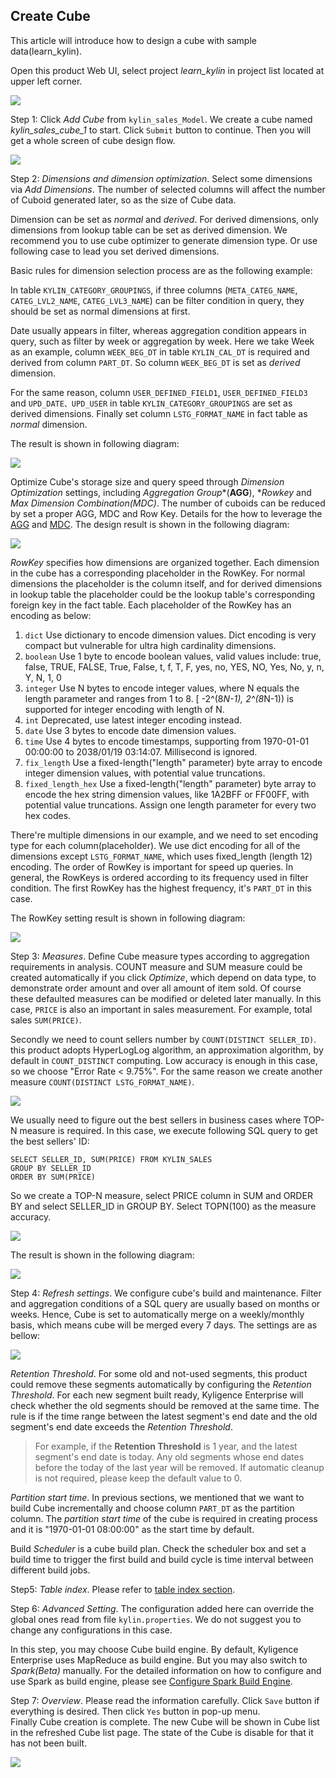 ## Create Cube

This article will introduce how to design a cube with sample data(learn_kylin).

Open this product Web UI, select project *learn_kylin* in project list located at upper left corner. 

![](images/createcube_1.png)

Step 1: Click *Add Cube* from `kylin_sales_Model`. We create a cube named *kylin_sales_cube_1* to start. Click `Submit` button to continue. Then you will get a whole screen of cube design flow.

![](images/createcube_2.1.png)



Step 2: *Dimensions and dimension optimization*. Select some dimensions via *Add Dimensions*. The number of selected columns will affect the number of Cuboid generated later, so as the size of Cube data. 

Dimension can be set as *normal* and *derived*. For derived dimensions, only dimensions from lookup table can be set as derived dimension. We recommend you to use cube optimizer to generate dimension type. Or use following case to lead you set derived dimensions.

Basic rules for dimension selection process are as the following example:

In table `KYLIN_CATEGORY_GROUPINGS`, if three columns (`META_CATEG_NAME`, `CATEG_LVL2_NAME`, `CATEG_LVL3_NAME`) can be filter condition in query, they should be set as normal dimensions at first.  

Date usually appears in filter, whereas aggregation condition appears in query, such as filter by week or aggregation by week. Here we take Week as an example, column `WEEK_BEG_DT` in table `KYLIN_CAL_DT` is required and derived from column `PART_DT`. So column `WEEK_BEG_DT` is set as *derived* dimension.

For the same reason, column `USER_DEFINED_FIELD1`, `USER_DEFINED_FIELD3` and `UPD_DATE、UPD_USER` in table `KYLIN_CATEGORY_GROUPINGS` are set as derived dimensions. Finally set column `LSTG_FORMAT_NAME` in fact table as *normal* dimension.

The result is shown in following diagram:

![](images/createcube_3.png)

Optimize Cube's storage size and query speed through *Dimension Optimization* settings, including *Aggregation Group**(**AGG**), **Rowkey* and *Max Dimension Combination(MDC)*. The number of cuboids can be reduced by set a proper AGG, MDC and Row Key. Details for the how to leverage the [AGG](aggregation_group.en.md) and [MDC](). The design result is shown in the following diagram:

![](images/createcube_9.png)

*RowKey* specifies how dimensions are organized together. Each dimension in the cube has a corresponding placeholder in the RowKey. For normal dimensions the placeholder is the column itself, and for derived dimensions in lookup table the placeholder could be the lookup table's corresponding foreign key in the fact table. Each placeholder of the RowKey has an encoding as below:  

1. `dict` Use dictionary to encode dimension values. Dict encoding is very compact but vulnerable for ultra high cardinality dimensions.
2. `boolean` Use 1 byte to encode boolean values, valid values include: true, false, TRUE, FALSE, True, False, t, f, T, F, yes, no, YES, NO, Yes, No, y, n, Y, N, 1, 0
3. `integer` Use N bytes to encode integer values, where N equals the length parameter and ranges from 1 to 8. [ -2^(8*N-1), 2^(8*N-1)) is supported for integer encoding with length of N. 
4. `int` Deprecated, use latest integer encoding instead. 
5. `date` Use 3 bytes to encode date dimension values. 
6. `time` Use 4 bytes to encode timestamps, supporting from 1970-01-01 00:00:00 to 2038/01/19 03:14:07. Millisecond is ignored. 
7. `fix_length` Use a fixed-length("length" parameter) byte array to encode integer dimension values, with potential value truncations. 
8. `fixed_length_hex` Use a fixed-length("length" parameter) byte array to encode the hex string dimension values, like 1A2BFF or FF00FF, with potential value truncations. Assign one length parameter for every two hex codes.

There're multiple dimensions in our example, and we need to set encoding type for each column(placeholder). We use dict encoding for all of the dimensions except `LSTG_FORMAT_NAME`, which uses fixed_length (length 12) encoding. The order of RowKey is important for speed up queries. In general, the RowKeys is ordered according to its frequency used in filter condition. The first RowKey has the highest frequency, it's `PART_DT` in this case.

The RowKey setting result is shown in following diagram:

![](images/createcube_10.png)

Step 3: *Measures*. Define Cube measure types according to aggregation requirements in analysis. COUNT measure and SUM measure could be created automatically if you click *Optimize*, which depend on data type, to demonstrate order amount and over all amount of item sold. Of course these defaulted measures can be modified or deleted later manually. In this case, `PRICE` is also an important in sales measurement. For example, total sales `SUM(PRICE)`. 

Secondly we need to count sellers number by `COUNT(DISTINCT SELLER_ID)`. this product adopts HyperLogLog algorithm, an approximation algorithm, by default in `COUNT_DISTINCT` computing. Low accuracy is enough in this case, so we choose "Error Rate < 9.75%". For the same reason we create another measure `COUNT(DISTINCT LSTG_FORMAT_NAME)`.

![](images/createcube_5.png)

We usually need to figure out the best sellers in business cases where TOP-N measure is required. In this case, we execute following SQL query to get the best sellers' ID:

```
SELECT SELLER_ID, SUM(PRICE) FROM KYLIN_SALES 
GROUP BY SELLER_ID 
ORDER BY SUM(PRICE)
```

So we create a TOP-N measure, select PRICE column in SUM and ORDER BY and select SELLER_ID in GROUP BY. Select TOPN(100) as the measure accuracy.

![](images/createcube_6.png)

The result is shown in the following diagram:

![](images/createcube_4.png)



Step 4: *Refresh settings*. We configure cube's build and maintenance. Filter and aggregation conditions of a SQL query are usually based on months or weeks. Hence, Cube is set to automatically merge on a weekly/monthly basis, which means cube will be merged every 7 days. The settings are as bellow:

![](images/createcube_8.png)

*Retention Threshold*. For some old and not-used segments, this product could remove these segments automatically by configuring the *Retention Threshold*. For each new segment built ready, Kyligence Enterprise will check whether the old segments should be removed at the same time. The rule is if the time range between the latest segment's end date and the old segment's end date exceeds the *Retention Threshold*. 

> For example, if the **Retention Threshold** is 1 year, and the latest segment's end date is today. Any old segments whose end dates before the today of the last year will be removed. If automatic cleanup is not required, please keep the default value to 0. 

*Partition start time*. In previous sections, we mentioned that we want to build Cube incrementally and choose column `PART_DT` as the partition column. The *partition start time* of the cube is required in creating process and it is "1970-01-01 08:00:00" as the start time by default.

Build *Scheduler* is a cube build plan. Check the scheduler box and set a build time to trigger the first build and build cycle is time interval between different build jobs.

Step5: *Table index*. Please refer to [table index section](table_index.en.md).

Step 6: *Advanced Setting*. The configuration added here can override the global ones read from file `kylin.properties`. We do not suggest you to change any configurations in this case.

In this step, you may choose Cube build engine. By default, Kyligence Enterprise uses MapReduce as build engine. But you may also switch to *Spark(Beta)* manually. For the detailed information on how to configure and use Spark as build engine, please see [Configure Spark Build Engine](../../config/spark_engine_conf.en.md).

Step 7: *Overview*. Please read the information carefully. Click `Save` button if everything is desired. Then click `Yes` button in pop-up menu.
​	
Finally Cube creation is complete. The new Cube will be shown in Cube list in the refreshed Cube list page. The state of the Cube is disable for that it has not been built.

![](images/createcube_11.png)
